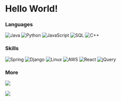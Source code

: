 # Hello World!

### Languages

![Java](https://img.shields.io/badge/-Java-000?style=for-the-badge&&logo=Java&logoColor=FFF)
![Python](https://img.shields.io/badge/-Python-000?style=for-the-badge&&logo=Python)
![JavaScript](https://img.shields.io/badge/-JavaScript-000?style=for-the-badge&&logo=JavaScript)
![SQL](https://img.shields.io/badge/-SQL-000?style=for-the-badge&&logo=MySQL&logoColor=FFF)
![C++](https://img.shields.io/badge/-C++-000?style=for-the-badge&&logo=c%2b%2b&logoColor=00599C)

### Skills

![Spring](https://img.shields.io/badge/-Spring-000?style=for-the-badge&&logo=Spring)
![Django](https://img.shields.io/badge/-Django-000?style=for-the-badge&&logo=Django)
![Linux](https://img.shields.io/badge/-Linux-000?style=for-the-badge&&logo=Linux)
![AWS](https://img.shields.io/badge/-AWS-000?style=for-the-badge&&logo=Amazon-AWS&logoColor=F90)
![React](https://img.shields.io/badge/-React-000?style=for-the-badge&&logo=React)
![jQuery](https://img.shields.io/badge/-Jquery-000?style=for-the-badge&&logo=Jquery&logoColor=007ACC)

### More

<a href="https://www.linkedin.com/in/daekunhan/">
  <img src="https://img.shields.io/badge/LinkedIn-0077B5?style=for-the-badge&logo=linkedin&logoColor=white">
</a>
<br/>
<br/>
<a href="https://hits.seeyoufarm.com"><img src="https://hits.seeyoufarm.com/api/count/incr/badge.svg?url=https%3A%2F%2Fgithub.com%2Fdaekun0920%2Fhit-counter&count_bg=%2379C83D&title_bg=%23555555&icon=&icon_color=%23E7E7E7&title=visitors&edge_flat=false"/></a>
